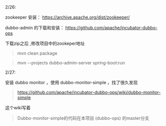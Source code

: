 2/26:

zookeeper 安装：
https://archive.apache.org/dist/zookeeper/

dubbo-admin 的下载和安装：
https://github.com/apache/incubator-dubbo-ops

下载zip之后 ,修改项目中的zookeper地址
>mvn clean package

>mvn --projects dubbo-admin-server spring-boot:run



2/27:

安装 dubbo monitor ，使用 dubbo-monitor-simple ，找了很久发现
>https://github.com/apache/incubator-dubbo-ops/wiki/dubbo-monitor-simple

这个wiki写着
>Dubbo-monitor-simple的代码在本项目 (dubbo-ops) 的master分支

